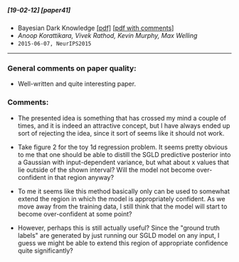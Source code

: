 ##### [19-02-12] [paper41]
-  Bayesian Dark Knowledge [[pdf]](https://arxiv.org/abs/1506.04416) [[pdf with comments]](https://github.com/fregu856/papers/blob/master/commented_pdfs/Bayesian%20Dark%20Knowledge.pdf)
- *Anoop Korattikara, Vivek Rathod, Kevin Murphy, Max Welling*
- `2015-06-07, NeurIPS2015`

****

### General comments on paper quality:
- Well-written and quite interesting paper.

### Comments:
- The presented idea is something that has crossed my mind a couple of times, and it is indeed an attractive concept, but I have always ended up sort of rejecting the idea, since it sort of seems like it should not work.

- Take figure 2 for the toy 1d regression problem. It seems pretty obvious to me that one should be able to distill the SGLD predictive posterior into a Gaussian with input-dependent variance, but what about x values that lie outside of the shown interval? Will the model not become over-confident in that region anyway?

- To me it seems like this method basically only can be used to somewhat extend the region in which the model is appropriately confident. As we move away from the training data, I still think that the model will start to become over-confident at some point?

- However, perhaps this is still actually useful? Since the "ground truth labels" are generated by just running our SGLD model on any input, I guess we might be able to extend this region of appropriate confidence quite significantly?  
